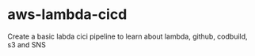 # aws-lambda-cicd
Create a basic labda cici pipeline to learn about lambda, github, codbuild, s3 and SNS
